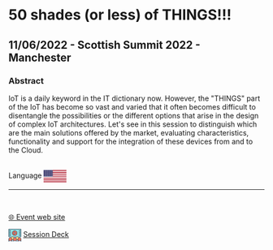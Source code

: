 # 50 shades (or less) of THINGS!!!
## 11/06/2022 - Scottish Summit 2022 - Manchester
### Abstract
IoT is a daily keyword in the IT dictionary now. However, the "THINGS" part of the IoT has become so vast and varied that it often becomes difficult to disentangle the possibilities or the different options that arise in the design of complex IoT architectures. Let's see in this session to distinguish which are the main solutions offered by the market, evaluating characteristics, functionality and support for the integration of these devices from and to the Cloud.

<br/>
Language <img width="45" src="https://raw.githubusercontent.com/dpcons/DPCons/Dev/Resources/FlagUSA.svg" style="vertical-align:middle">

<br/>

---

<br/>
<p>
<a href="https://scottishsummit.com/">🌐 Event web site</a>
</p>

<p>
<img width="25" src="https://raw.githubusercontent.com/massimobonanni/massimobonanni/master/images/video.svg" style="vertical-align:middle"> 
<a href="https://github.com/dpcons/DPCons/blob/main/Decks/MarcoDalPino_50%20shades%20(or%20less)%20of%20THINGS!!!.pdf" target="_blank">Session Deck</a>
</p> 
